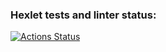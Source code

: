 ### Hexlet tests and linter status:
[![Actions Status](https://github.com/EugenePTCDA/java-project-71/actions/workflows/hexlet-check.yml/badge.svg)](https://github.com/EugenePTCDA/java-project-71/actions)